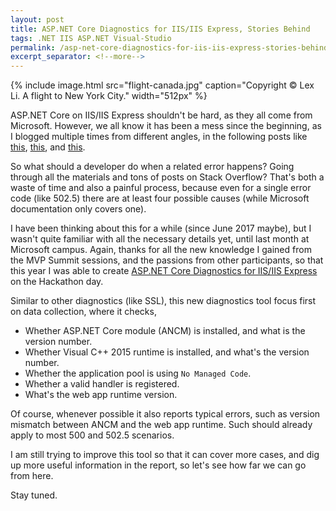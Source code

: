 ```yaml
---
layout: post
title: ASP.NET Core Diagnostics for IIS/IIS Express, Stories Behind
tags: .NET IIS ASP.NET Visual-Studio
permalink: /asp-net-core-diagnostics-for-iis-iis-express-stories-behind-90b4e8229aad
excerpt_separator: <!--more-->
---
```

{% include image.html
src="flight-canada.jpg" caption="Copyright © Lex Li. A flight to New York City." width="512px" %}

ASP.NET Core on IIS/IIS Express shouldn't be hard, as they all come from Microsoft. However, we all know it has been a mess since the beginning, as I blogged multiple times from different angles, in the following posts like [this](https://blog.lextudio.com/what-should-you-check-when-visual-studio-cannot-debug-asp-net-core-projects-4b5db8c5e129), [this](https://blog.lextudio.com/the-horrible-story-of-publishing-net-core-web-apps-for-beginners-6121662dd8c4), and [this](https://blog.lextudio.com/how-visual-studio-launches-iis-express-to-debug-asp-net-core-apps-d7fd3677e3c3).
<!--more-->

So what should a developer do when a related error happens? Going through all the materials and tons of posts on Stack Overflow? That's both a waste of time and also a painful process, because even for a single error code (like 502.5) there are at least four possible causes (while Microsoft documentation only covers one).

I have been thinking about this for a while (since June 2017 maybe), but I wasn't quite familiar with all the necessary details yet, until last month at Microsoft campus. Again, thanks for all the new knowledge I gained from the MVP Summit sessions, and the passions from other participants, so that this year I was able to create [ASP.NET Core Diagnostics for IIS/IIS Express](https://docs.jexusmanager.com/tutorials/ancm-diagnostics.html) on the Hackathon day.

Similar to other diagnostics (like SSL), this new diagnostics tool focus first on data collection, where it checks,

* Whether ASP.NET Core module (ANCM) is installed, and what is the version number.
* Whether Visual C++ 2015 runtime is installed, and what's the version number.
* Whether the application pool is using `No Managed Code`.
* Whether a valid handler is registered.
* What's the web app runtime version.

Of course, whenever possible it also reports typical errors, such as version mismatch between ANCM and the web app runtime. Such should already apply to most 500 and 502.5 scenarios.

I am still trying to improve this tool so that it can cover more cases, and dig up more useful information in the report, so let's see how far we can go from here.

Stay tuned.
